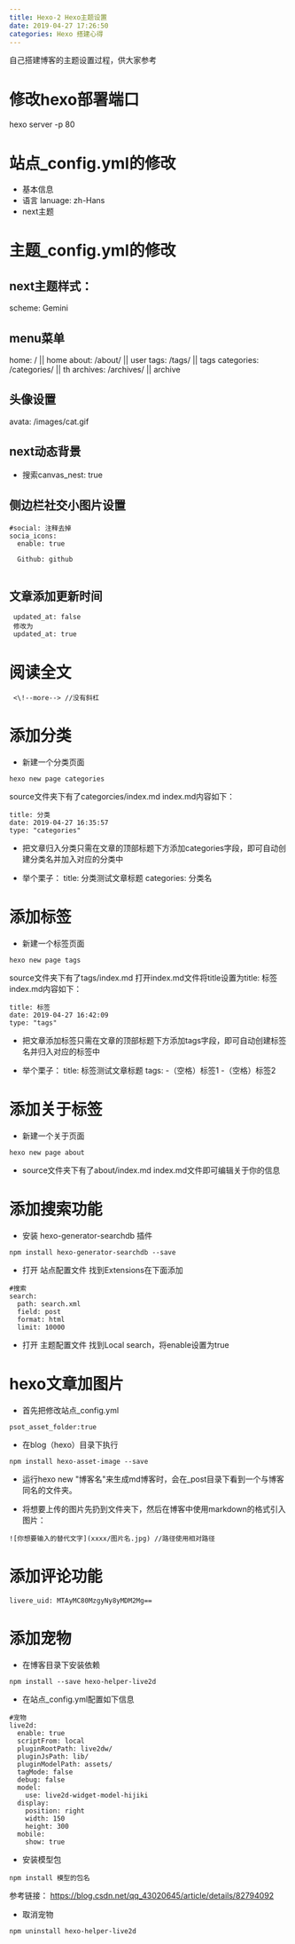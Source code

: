 ```yaml
---
title: Hexo-2 Hexo主题设置
date: 2019-04-27 17:26:50
categories: Hexo 搭建心得
---
```

自己搭建博客的主题设置过程，供大家参考
<!--more-->
# 修改hexo部署端口
hexo server -p 80

# 站点_config.yml的修改

- 基本信息
- 语言
lanuage: zh-Hans
- next主题


 
 # 主题_config.yml的修改
 ## next主题样式：
  scheme: Gemini
 ## menu菜单
  home: / || home
  about: /about/ || user
  tags: /tags/ || tags
  categories: /categories/ || th
  archives: /archives/ || archive  
 ## 头像设置
  avata:
  /images/cat.gif

## next动态背景
- 搜索canvas_nest: true

## 侧边栏社交小图片设置

```
#social: 注释去掉
socia_icons:
  enable: true

  Github: github
  
```
## 文章添加更新时间

```
 updated_at: false 
 修改为
 updated_at: true
```

# 阅读全文

```
 <\!--more--> //没有斜杠
```

# 添加分类
 
- 新建一个分类页面

```
hexo new page categories
```
source文件夹下有了categorcies/index.md
index.md内容如下：

```
title: 分类
date: 2019-04-27 16:35:57
type: "categories"
```

- 把文章归入分类只需在文章的顶部标题下方添加categories字段，即可自动创建分类名并加入对应的分类中

- 举个栗子：
title: 分类测试文章标题
categories: 分类名


# 添加标签

- 新建一个标签页面

```
hexo new page tags
```

source文件夹下有了tags/index.md
打开index.md文件将title设置为title: 标签
index.md内容如下：

```
title: 标签
date: 2019-04-27 16:42:09
type: "tags"
```
- 把文章添加标签只需在文章的顶部标题下方添加tags字段，即可自动创建标签名并归入对应的标签中

- 举个栗子：
title: 标签测试文章标题
tags: 
   -（空格）标签1
   -（空格）标签2
  
# 添加关于标签
- 新建一个关于页面

```
hexo new page about
```
- source文件夹下有了about/index.md
index.md文件即可编辑关于你的信息
# 添加搜索功能
- 安装 hexo-generator-searchdb 插件

```
npm install hexo-generator-searchdb --save
```

- 打开 站点配置文件 找到Extensions在下面添加

```
#搜索
search:
  path: search.xml
  field: post
  format: html
  limit: 10000
```
- 打开 主题配置文件 找到Local search，将enable设置为true

# hexo文章加图片
- 首先把修改站点_config.yml

```
psot_asset_folder:true
```

- 在blog（hexo）目录下执行

```
npm install hexo-asset-image --save
```

- 运行hexo new "博客名"来生成md博客时，会在_post目录下看到一个与博客同名的文件夹。

- 将想要上传的图片先扔到文件夹下，然后在博客中使用markdown的格式引入图片：

```
![你想要输入的替代文字](xxxx/图片名.jpg) //路径使用相对路径
```
# 添加评论功能

```
livere_uid: MTAyMC80MzgyNy8yMDM2Mg==
```
# 添加宠物
- 在博客目录下安装依赖

```
npm install --save hexo-helper-live2d
```
- 在站点_config.yml配置如下信息

```
#宠物
live2d:
  enable: true
  scriptFrom: local
  pluginRootPath: live2dw/
  pluginJsPath: lib/
  pluginModelPath: assets/
  tagMode: false
  debug: false
  model:
    use: live2d-widget-model-hijiki
  display:
    position: right
    width: 150
    height: 300
  mobile:
    show: true
```
- 安装模型包
```
npm install 模型的包名

```
参考链接：
https://blog.csdn.net/qq_43020645/article/details/82794092
- 取消宠物

```
npm uninstall hexo-helper-live2d
```
